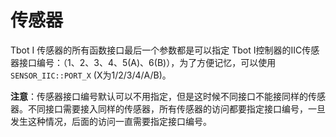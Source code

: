 # 传感器

Tbot I 传感器的所有函数接口最后一个参数都是可以指定 Tbot I控制器的IIC传感器接口编号：（1、2、3、4、5(A)、6(B)），为了方便记忆，可以使用 `SENSOR_IIC::PORT_X` (X为1/2/3/4/A/B)。

**注意**：传感器接口编号默认可以不用指定，但是这时候不同接口不能接同样的传感器。不同接口需要接入同样的传感器，所有传感器的访问都要指定接口编号，一旦发生这种情况，后面的访问一直需要指定接口编号。
